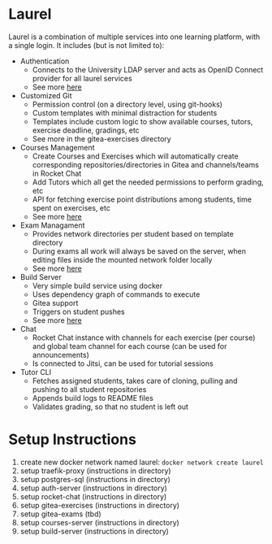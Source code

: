 # Laurel

Laurel is a combination of multiple services into one learning platform, with a single login. It includes (but is not
limited to):

- Authentication
    - Connects to the University LDAP server and acts as OpenID Connect provider for all laurel
      services
    - See more [here](https://github.com/Mari-W/laurel-auth-server)
- Customized Git
    - Permission control (on a directory level, using git-hooks)
    - Custom templates with minimal distraction for students
    - Templates include custom logic to show available courses, tutors, exercise deadline, gradings, etc
    - See more in the gitea-exercises directory
- Courses Management
    - Create Courses and Exercises which will automatically create corresponding repositories/directories in Gitea and
      channels/teams in Rocket Chat
    - Add Tutors which all get the needed permissions to perform grading, etc
    - API for fetching exercise point distributions among students, time spent on exercises, etc
    - See more [here](https://github.com/Mari-W/laurel-courses-server)
- Exam Managament
    - Provides network directories per student based on template directory
    - During exams all work will always be saved on the server, when editing files inside the mounted network folder locally
    - See more [here](https://github.com/Mari-W/laurel-exam-server)
- Build Server
    - Very simple build service using docker
    - Uses dependency graph of commands to execute
    - Gitea support
    - Triggers on student pushes
    - See more [here](https://github.com/Mari-W/laurel-build-server)
- Chat
    - Rocket Chat instance with channels for each exercise (per course) and global team channel for each course (can be used for
      announcements)
    - Is connected to Jitsi, can be used for tutorial sessions
- Tutor CLI
    - Fetches assigned students, takes care of cloning, pulling and pushing to all student repositories
    - Appends build logs to README files
    - Validates grading, so that no student is left out

# Setup Instructions

1. create new docker network named laurel: `docker network create laurel`
2. setup traefik-proxy (instructions in directory)
3. setup postgres-sql (instructions in directory)
4. setup auth-server (instructions in directory)
5. setup rocket-chat (instructions in directory)
6. setup gitea-exercises (instructions in directory)
7. setup gitea-exams (tbd)
8. setup courses-server (instructions in directory)
9. setup build-server (instructions in directory)

